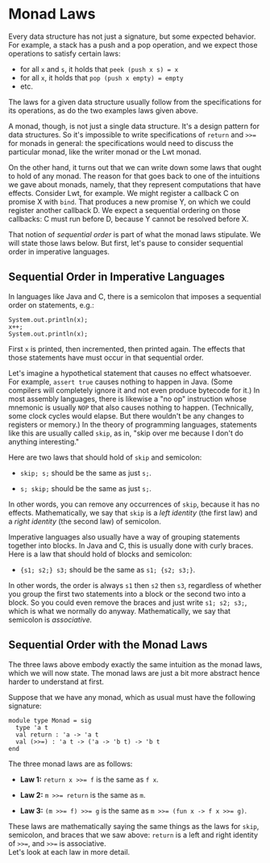 # Monad Laws

Every data structure has not just a signature, but some expected behavior.
For example, a stack has a push and a pop operation, and we expect those
operations to satisfy certain laws:

* for all `x` and `s`, it holds that `peek (push x s) = x`
* for all `x`, it holds that `pop (push x empty) = empty`
* etc.

The laws for a given data structure usually follow from the specifications
for its operations, as do the two examples laws given above.

A monad, though, is not just a single data structure.  It's a design
pattern for data structures.  So it's impossible to write specifications
of `return` and `>>=` for monads in general:  the specifications would need
to discuss the particular monad, like the writer monad or the Lwt monad.

On the other hand, it turns out that we can write down some laws that
ought to hold of any monad.  The reason for that goes back to one
of the intuitions we gave about monads, namely, that they represent
computations that have effects.  Consider Lwt, for example.  We might
register a callback C on promise X with `bind`.  That produces a new
promise Y, on which we could register another callback D.  We expect
a sequential ordering on those callbacks:  C must run before D, because
Y cannot be resolved before X.

That notion of *sequential order* is part of what the monad laws stipulate.
We will state those laws below.  But first, let's pause to consider
sequential order in imperative languages.

## Sequential Order in Imperative Languages

In languages like Java and C, there is a semicolon that imposes a
sequential order on statements, e.g.:
```
System.out.println(x);
x++;
System.out.println(x);
```
First `x` is printed, then incremented, then printed again.  The effects that
those statements have must occur in that sequential order.

Let's imagine a hypothetical statement that causes no effect whatsoever.
For example, `assert true` causes nothing to happen in Java.  (Some compilers
will completely ignore it and not even produce bytecode for it.)
In most assembly languages, there is likewise a "no op" instruction whose
mnemonic is usually `NOP` that also causes nothing to happen.  (Technically,
some clock cycles would elapse.  But there wouldn't be any changes
to registers or memory.)  In the theory of programming languages, statements
like this are usually called `skip`, as in, "skip over me because I don't
do anything interesting."

Here are two laws that should hold of `skip` and semicolon:

* `skip; s;` should be the same as just `s;`.

* `s; skip;` should be the same as just `s;`.

In other words, you can remove any occurrences of `skip`, because it has
no effects.  Mathematically, we say that `skip` is a *left identity* (the first law)
and a *right identity* (the second law) of semicolon.

Imperative languages also usually have a way of grouping statements
together into blocks.  In Java and C, this is usually done with 
curly braces.  Here is a law that should hold of blocks and semicolon:

* `{s1; s2;} s3;` should be the same as `s1; {s2; s3;}`.

In other words, the order is always `s1` then `s2` then `s3`, regardless
of whether you group the first two statements into a block or the second two into
a block.  So you could even remove the braces and just write `s1; s2; s3;`, which
is what we normally do anyway.  Mathematically, we say that semicolon is
*associative.*

## Sequential Order with the Monad Laws

The three laws above embody exactly the same intuition as the monad laws,
which we will now state.  The monad laws are just a bit more abstract hence
harder to understand at first.

Suppose that we have any monad, which as usual must have the following signature:
```
module type Monad = sig
  type 'a t
  val return : 'a -> 'a t  
  val (>>=) : 'a t -> ('a -> 'b t) -> 'b t
end
```

The three monad laws are as follows:

* **Law 1:** `return x >>= f` is the same as `f x`.

* **Law 2:** `m >>= return` is the same as `m`.

* **Law 3:** `(m >>= f) >>= g` is the same as `m >>= (fun x -> f x >>= g)`.

These laws are mathematically saying the same things as the laws for
`skip`, semicolon, and braces that we saw above:  `return` is a left and
right identity of `>>=`, and `>>=` is associative.  
Let's look at each law in more detail.



